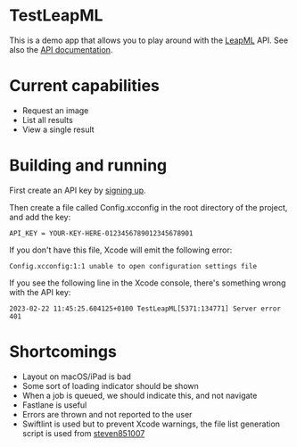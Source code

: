 # TestLeapML

This is a demo app that allows you to play around with the [LeapML](https://www.leapml.dev/)
API. See also the [API documentation](https://docs.leapml.dev/).

# Current capabilities

* Request an image
* List all results
* View a single result

# Building and running

First create an API key by [signing up](https://www.leapml.dev/signup). 

Then create a file called Config.xcconfig in the root directory of the project, and add the key:

    API_KEY = YOUR-KEY-HERE-0123456789012345678901

If you don't have this file, Xcode will emit the following error:

    Config.xcconfig:1:1 unable to open configuration settings file

If you see the following line in the Xcode console, there's something wrong with the API key:

    2023-02-22 11:45:25.604125+0100 TestLeapML[5371:134771] Server error 401

# Shortcomings

* Layout on macOS/iPad is bad
* Some sort of loading indicator should be shown
* When a job is queued, we should indicate this, and not navigate
* Fastlane is useful
* Errors are thrown and not reported to the user
* Swiftlint is used but to prevent Xcode warnings, the file list generation script is used from
  [steven851007](https://github.com/steven851007/SwiftLint_build_phase_example#project-setup)

